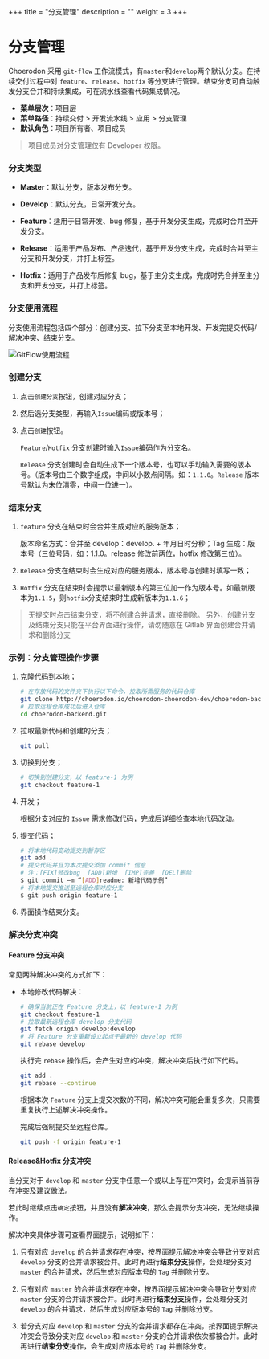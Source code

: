 ﻿+++
title = "分支管理"
description = ""
weight = 3
+++

# 分支管理
  
Choerodon 采用 `git-flow` 工作流模式，有`master`和`develop`两个默认分支。在持续交付过程中对 `feature`、`release`、`hotfix` 等分支进行管理。结束分支可自动触发分支合并和持续集成，可在流水线查看代码集成情况。
  
  - **菜单层次**：项目层  
  - **菜单路径**：持续交付 >  开发流水线 > 应用 > 分支管理
  - **默认角色**：项目所有者、项目成员
<blockquote class="note">
         项目成员对分支管理仅有 Developer 权限。
      </blockquote>

### 分支类型

 - **Master**：默认分支，版本发布分支。
    
 -  **Develop**：默认分支，日常开发分支。  
 
 -  **Feature**：适用于日常开发、bug 修复，基于开发分支生成，完成时合并至开发分支。

 -  **Release**：适用于产品发布、产品迭代，基于开发分支生成，完成时合并至主分支和开发分支，并打上标签。

 -  **Hotfix**：适用于产品发布后修复 bug，基于主分支生成，完成时先合并至主分支和开发分支，并打上标签。

### 分支使用流程
 
分支使用流程包括四个部分：创建分支、拉下分支至本地开发、开发完提交代码/解决冲突、结束分支。

 ![GitFlow使用流程](/docs/user-guide/deployment-pipeline/image/gitflow_use_flow.png)

### 创建分支

 1. 点击`创建分支`按钮，创建对应分支；

 1. 然后选分支类型，再输入`Issue`编码或版本号；

 1. 点击`创建`按钮。
    
    `Feature`/`Hotfix` 分支创建时输入`Issue`编码作为分支名。
   
    `Release` 分支创建时会自动生成下一个版本号，也可以手动输入需要的版本号。（版本号由三个数字组成，中间以小数点间隔。如：`1.1.0`。`Release` 版本号默认为末位清零，中间一位进一）。

### 结束分支
 
 1. `feature` 分支在结束时会合并生成对应的服务版本；

     版本命名方式：合并至 develop：develop. + 年月日时分秒；Tag 生成：版本号（三位号码，如：1.1.0。release 修改前两位，hotfix 修改第三位）。

 2. `Release` 分支在结束时会生成对应的服务版本，版本号与创建时填写一致；

 3. `Hotfix` 分支在结束时会提示以最新版本的第三位加一作为版本号。如最新版本为`1.1.5`，则`hotfix`分支结束时生成新版本为`1.1.6`；
<blockquote class="note">
         无提交时点击结束分支，将不创建合并请求，直接删除。
         另外，创建分支及结束分支只能在平台界面进行操作，请勿随意在 Gitlab 界面创建合并请求和删除分支
      </blockquote>

### 示例：分支管理操作步骤

 1. 克隆代码到本地；

    ```bash
    # 在存放代码的文件夹下执行以下命令，拉取所需服务的代码仓库
    git clone http://choerodon.io/choerodon-choerodon-dev/choerodon-backend.git
    # 拉取远程仓库成功后进入仓库
    cd choerodon-backend.git
    ```
 1. 拉取最新代码和创建的分支；

    ```bash
    git pull
    ```
 1. 切换到分支；

    ```bash
    # 切换到创建分支，以 feature-1 为例
    git checkout feature-1
    ```
 1. 开发；

    根据分支对应的 `Issue` 需求修改代码，完成后详细检查本地代码改动。

 1. 提交代码；

    ```bash
    # 将本地代码变动提交到暂存区
    git add .
    # 提交代码并且为本次提交添加 commit 信息
    # 注：[FIX]修改bug  [ADD]新增  [IMP]完善  [DEL]删除
    $ git commit –m “[ADD]readme: 新增代码示例”
    # 将本地提交推送至远程仓库对应分支
    $ git push origin feature-1
    ```
 1. 界面操作结束分支。

### 解决分支冲突

#### Feature 分支冲突

 常见两种解决冲突的方式如下：

 - 本地修改代码解决：

    ```bash
    # 确保当前正在 Feature 分支上，以 feature-1 为例
    git checkout feature-1
    # 拉取最新远程仓库 develop 分支代码
    git fetch origin develop:develop
    # 将 Feature 分支重新设立起点于最新的 develop 代码
    git rebase develop
    ```
    执行完 `rebase` 操作后，会产生对应的冲突，解决冲突后执行如下代码。
    ```bash
    git add .
    git rebase --continue
    ```
    根据本次 `Feature` 分支上提交次数的不同，解决冲突可能会重复多次，只需要重复执行上述解决冲突操作。
  
    完成后强制提交至远程仓库。
    ```bash
    git push -f origin feature-1
    ```

#### Release&Hotfix 分支冲突

 当分支对于 `develop` 和 `master` 分支中任意一个或以上存在冲突时，会提示当前存在冲突及建议做法。

 若此时继续点击`确定`按钮，并且没有**解决冲突**，那么会提示分支冲突，无法继续操作。
 
 解决冲突具体步骤可查看界面提示，说明如下：

  1. 只有对应 `develop` 的合并请求存在冲突，按界面提示解决冲突会导致分支对应 `develop` 分支的合并请求被合并。此时再进行**结束分支**操作，会处理分支对 `master` 的合并请求，然后生成对应版本号的 `Tag` 并删除分支。

  1. 只有对应 `master` 的合并请求存在冲突，按界面提示解决冲突会导致分支对应 `master` 分支的合并请求被合并。此时再进行**结束分支**操作，会处理分支对 `develop` 的合并请求，然后生成对应版本号的 `Tag` 并删除分支。

  1. 若分支对应 `develop` 和 `master` 分支的合并请求都存在冲突，按界面提示解决冲突会导致分支对应 `develop` 和 `master` 分支的合并请求依次都被合并。此时再进行**结束分支**操作，会生成对应版本号的 `Tag` 并删除分支。
